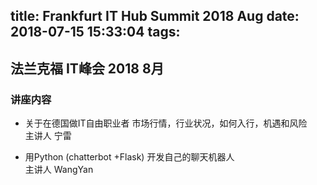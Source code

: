 title: Frankfurt IT Hub Summit 2018 Aug
date: 2018-07-15 15:33:04
tags:
---
## 法兰克福 IT峰会 2018 8月

### 讲座内容

- 关于在德国做IT自由职业者 市场行情，行业状况，如何入行，机遇和风险  
主讲人 宁雷

- 用Python (chatterbot +Flask) 开发自己的聊天机器人 		
主讲人 WangYan